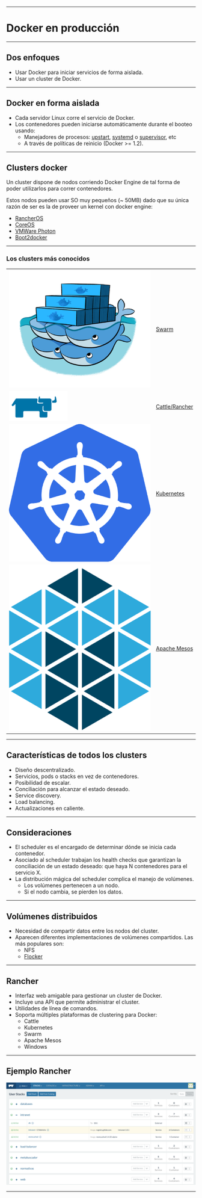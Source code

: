***
# Docker en producción

---
## Dos enfoques

* Usar Docker para iniciar servicios de forma aislada.
* Usar un cluster de Docker.

---
## Docker en forma aislada

* Cada servidor Linux corre el servicio de Docker.
* Los contenedores pueden iniciarse automáticamente durante el booteo usando:
  * Manejadores de procesos: [upstart](http://upstart.ubuntu.com/), [systemd](https://freedesktop.org/wiki/Software/systemd/) o [supervisor](http://supervisord.org/), etc
  * A través de políticas de reinicio (Docker >= 1.2).

---
## Clusters docker

Un cluster dispone de nodos corriendo Docker Engine de tal forma de poder utilizarlos para correr contenedores.

Estos nodos pueden usar SO muy pequeños (~ 50MB) dado que su única razón de ser es la de proveer un kernel con docker engine:
* [RancherOS](https://rancher.com/rancher-os/)
* [CoreOS](https://coreos.com/products/container-linux-subscription/)
* [VMWare Photon](https://vmware.github.io/photon/)
* [Boot2docker](https://github.com/boot2docker/boot2docker)

---
### Los clusters más conocidos

<table class="product_logos" >

<tr>
<td> <img alt="swarm" src="images/docker-whales.png" /> </td>
<td><a href="https://docs.docker.com/engine/swarm/">Swarm </a></td>
</tr>

<tr>
<td> <img alt="rancher" src="images/rancher-logo.png" /> </td>
<td> <a href="http://rancher.com/">Cattle/Rancher</a> </td>
</tr>

<tr>
<td> <img alt="kubernetes" src="images/kubernetes-logo.png" /> </td>
<td> <a href="http://kubernetes.io/">Kubernetes</a> </td>
</tr>

<tr>
<td> <img alt="mesos" src="images/mesos-logo.png" /> </td>
<td> <a href="http://mesos.apache.org/">Apache Mesos</a> </td>
</tr>

</table>

---
## Características de todos los clusters

* Diseño descentralizado.
* Servicios, pods o stacks en vez de contenedores.
* Posibilidad de escalar.
* Conciliación para alcanzar el estado deseado.
* Service discovery.
* Load balancing.
* Actualizaciones en caliente.

---
## Consideraciones

* El scheduler es el encargado de determinar dónde se inicia cada contenedor.
* Asociado al scheduler trabajan los health checks que garantizan la
  conciliación de un estado deseado: que haya N contenedores para el servicio X.
* La distribución mágica del scheduler complica el manejo de volúmenes.
  * Los volúmenes pertenecen a un nodo.
  * Si el nodo cambia, se pierden los datos.

---
## Volúmenes distribuidos

* Necesidad de compartir datos entre los nodos del cluster.
* Aparecen diferentes implementaciones de volúmenes compartidos. Las más
  populares son:
  * NFS
  * [Flocker](https://clusterhq.com/flocker/introduction/)

---
## Rancher

* Interfaz web amigable para gestionar un cluster de Docker.
* Incluye una API que permite administrar el cluster.
* Utilidades de línea de comandos.
* Soporta múltiples plataformas de clustering para Docker:
  * Cattle
  * Kubernetes
  * Swarm
  * Apache Mesos
  * Windows

---
## Ejemplo Rancher

![sample](images/rancher-sample.png)
***
